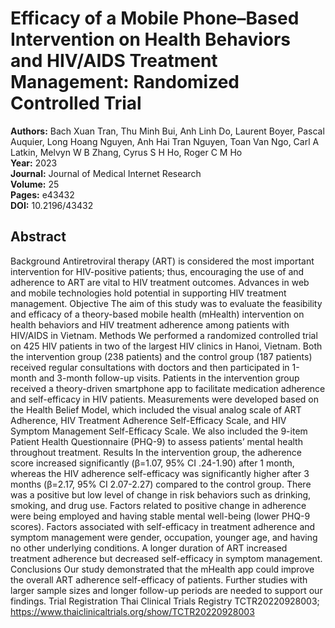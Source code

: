 # Efficacy of a Mobile Phone–Based Intervention on Health Behaviors and HIV/AIDS Treatment Management: Randomized Controlled Trial

**Authors:** Bach Xuan Tran, Thu Minh Bui, Anh Linh Do, Laurent Boyer, Pascal Auquier, Long Hoang Nguyen, Anh Hai Tran Nguyen, Toan Van Ngo, Carl A Latkin, Melvyn W B Zhang, Cyrus S H Ho, Roger C M Ho  
**Year:** 2023  
**Journal:** Journal of Medical Internet Research  
**Volume:** 25  
**Pages:** e43432  
**DOI:** 10.2196/43432  

## Abstract
Background            Antiretroviral therapy (ART) is considered the most important intervention for HIV-positive patients; thus, encouraging the use of and adherence to ART are vital to HIV treatment outcomes. Advances in web and mobile technologies hold potential in supporting HIV treatment management.                                Objective            The aim of this study was to evaluate the feasibility and efficacy of a theory-based mobile health (mHealth) intervention on health behaviors and HIV treatment adherence among patients with HIV/AIDS in Vietnam.                                Methods            We performed a randomized controlled trial on 425 HIV patients in two of the largest HIV clinics in Hanoi, Vietnam. Both the intervention group (238 patients) and the control group (187 patients) received regular consultations with doctors and then participated in 1-month and 3-month follow-up visits. Patients in the intervention group received a theory-driven smartphone app to facilitate medication adherence and self-efficacy in HIV patients. Measurements were developed based on the Health Belief Model, which included the visual analog scale of ART Adherence, HIV Treatment Adherence Self-Efficacy Scale, and HIV Symptom Management Self-Efficacy Scale. We also included the 9-item Patient Health Questionnaire (PHQ-9) to assess patients’ mental health throughout treatment.                                Results            In the intervention group, the adherence score increased significantly (β=1.07, 95% CI .24-1.90) after 1 month, whereas the HIV adherence self-efficacy was significantly higher after 3 months (β=2.17, 95% CI 2.07-2.27) compared to the control group. There was a positive but low level of change in risk behaviors such as drinking, smoking, and drug use. Factors related to positive change in adherence were being employed and having stable mental well-being (lower PHQ-9 scores). Factors associated with self-efficacy in treatment adherence and symptom management were gender, occupation, younger age, and having no other underlying conditions. A longer duration of ART increased treatment adherence but decreased self-efficacy in symptom management.                                Conclusions            Our study demonstrated that the mHealth app could improve the overall ART adherence self-efficacy of patients. Further studies with larger sample sizes and longer follow-up periods are needed to support our findings.                                Trial Registration            Thai Clinical Trials Registry TCTR20220928003; https://www.thaiclinicaltrials.org/show/TCTR20220928003

